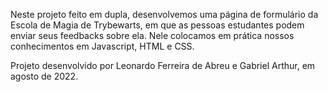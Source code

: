 Neste projeto feito em dupla, desenvolvemos uma página de formulário da Escola de Magia de Trybewarts, em que as pessoas estudantes podem enviar seus feedbacks sobre ela. Nele colocamos em prática nossos conhecimentos em Javascript, HTML e CSS.

Projeto desenvolvido por Leonardo Ferreira de Abreu e Gabriel Arthur, em agosto de 2022.
